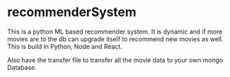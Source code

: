 # recommenderSystem
This is a python ML based recommender system. It is dynamic and if more movies are to the db can upgrade itself to recommend new movies as well. This is build in Python, Node and React.

Also have the transfer file to transfer all the movie data to your own mongo Database.
